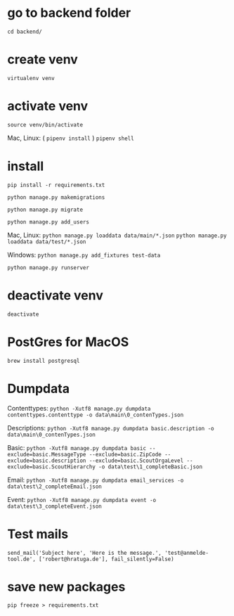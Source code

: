 # go to backend folder
`cd backend/`

# create venv
`virtualenv venv`

# activate venv
`source venv/bin/activate`

Mac, Linux: ( `pipenv install` )
             `pipenv shell`

# install
`pip install -r requirements.txt`

`python manage.py makemigrations`

`python manage.py migrate`

`python manage.py add_users`

Mac, Linux:
`python manage.py loaddata data/main/*.json`
`python manage.py loaddata data/test/*.json`

Windows: `python manage.py add_fixtures test-data`

`python manage.py runserver`

# deactivate venv
`deactivate`

# PostGres for MacOS
`brew install postgresql`

# Dumpdata
Contenttypes: `python -Xutf8 manage.py dumpdata contenttypes.contenttype -o data\main\0_contenTypes.json`

Descriptions: `python -Xutf8 manage.py dumpdata basic.description -o data\main\0_contenTypes.json`

Basic: `python -Xutf8 manage.py dumpdata basic --exclude=basic.MessageType --exclude=basic.ZipCode --exclude=basic.description --exclude=basic.ScoutOrgaLevel --exclude=basic.ScoutHierarchy -o data\test\1_completeBasic.json`

Email: `python -Xutf8 manage.py dumpdata email_services -o data\test\2_completeEmail.json`

Event: `python -Xutf8 manage.py dumpdata event -o data\test\3_completeEvent.json`


# Test mails
`send_mail('Subject here', 'Here is the message.', 'test@anmelde-tool.de', ['robert@hratuga.de'], fail_silently=False)`

# save new packages
`pip freeze > requirements.txt`
